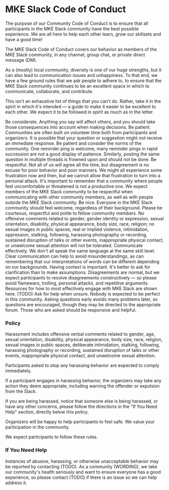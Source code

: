 # MKE Slack Code of Conduct

The purpose of our Community Code of Conduct is to ensure that all participants in the MKE Slack community have the best possible experience. We are all here to help each other learn, grow our skillsets and have a good time!

The MKE Slack Code of Conduct covers our behavior as members of the MKE Slack community, in any channel, group chat, or private direct message (DM).

As a (mostly) local community, diversity is one of our huge strengths, but it can also lead to communication issues and unhappiness. To that end, we have a few ground rules that we ask people to adhere to, to ensure that the MKE Slack community continues to be an excellent space in which to communicate, collaborate, and contribute.

This isn't an exhaustive list of things that you can't do. Rather, take it in the spirit in which it's intended — a guide to make it easier to be excellent to each other. We expect it to be followed in spirit as much as in the letter.

Be considerate. Anything you say will affect others, and you should take those consequences into account when making decisions.
Be patient. Communities are often built on volunteer time both from participants and organizers. It is possible that your question or suggestion might not receive an immediate response. Be patient and consider the norms of the community. One reminder ping is welcome, many reminder pings in rapid succession are not a good display of patience. Similarly, posting the same question in multiple threads is frowned upon and should not be done.
Be respectful. Not all of us will agree all the time, but disagreement is no excuse for poor behavior and poor manners. We might all experience some frustration now and then, but we cannot allow that frustration to turn into a personal attack. It's important to remember that a community where people feel uncomfortable or threatened is not a productive one. We expect members of the MKE Slack community to be respectful when communicating with other community members, as well as with people outside the MKE Slack community.
Be nice. Everyone in the MKE Slack community should feel welcome, regardless of their background. Please be courteous, respectful and polite to fellow community members. No offensive comments related to gender, gender identity or expression, sexual orientation, disability, physical appearance, body size, race, religion; no sexual images in public spaces, real or implied violence, intimidation, oppression, stalking, following, harassing photography or recording, sustained disruption of talks or other events, inappropriate physical contact, or unwelcome sexual attention will not be tolerated.
Communicate effectively. We don't all speak the same language at the same skill level. Clear communication can help to avoid misunderstandings, as can remembering that our interpretations of words can be different depending on our backgrounds. Having context is important. It's better to ask for clarification than to make assumptions. Disagreements are normal, but we expect participants to resolve disagreements constructively — so please avoid flamewars, trolling, personal attacks, and repetitive arguments. Resources for how to most effectively engage with MKE Slack are shown here. (TODO)
Ask for help when unsure. Nobody is expected to be perfect in this community. Asking questions early avoids many problems later, so questions are encouraged, though they may be directed to the appropriate forum. Those who are asked should be responsive and helpful.

### Policy
Harassment includes offensive verbal comments related to gender, age, sexual orientation, disability, physical appearance, body size, race, religion, sexual images in public spaces, deliberate intimidation, stalking, following, harassing photography or recording, sustained disruption of talks or other events, inappropriate physical contact, and unwelcome sexual attention.

Participants asked to stop any harassing behavior are expected to comply immediately.

If a participant engages in harassing behavior, the organizers may take any action they deem appropriate, including warning the offender or expulsion from the Slack.

If you are being harassed, notice that someone else is being harassed, or have any other concerns, please follow the directions in the "If You Need Help" section, directly below this policy.

Organizers will be happy to help participants to feel safe. We value your participation in the community.

We expect participants to follow these rules.

### If You Need Help 

Instances of abusive, harassing, or otherwise unacceptable behavior may be reported by contacting (TODO). As a community (WORDING), we take our community's health seriously and want to ensure everyone has a good experience, so please contact (TODO) if there is an issue so we can help address it.
